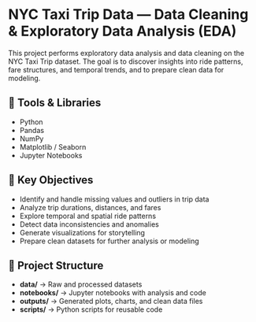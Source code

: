 # NYC Taxi Trip Data — Data Cleaning & Exploratory Data Analysis (EDA)

This project performs exploratory data analysis and data cleaning on the NYC Taxi Trip dataset. The goal is to discover insights into ride patterns, fare structures, and temporal trends, and to prepare clean data for modeling.

## 🚀 Tools & Libraries

- Python
- Pandas
- NumPy
- Matplotlib / Seaborn
- Jupyter Notebooks

## 🎯 Key Objectives

- Identify and handle missing values and outliers in trip data
- Analyze trip durations, distances, and fares
- Explore temporal and spatial ride patterns
- Detect data inconsistencies and anomalies
- Generate visualizations for storytelling
- Prepare clean datasets for further analysis or modeling

## 📁 Project Structure

- **data/** → Raw and processed datasets
- **notebooks/** → Jupyter notebooks with analysis and code
- **outputs/** → Generated plots, charts, and clean data files
- **scripts/** → Python scripts for reusable code

